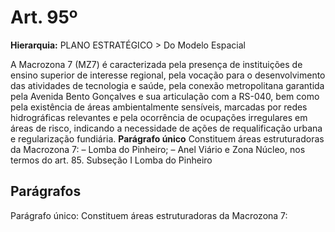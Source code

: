 # Art. 95º

**Hierarquia:** PLANO ESTRATÉGICO > Do Modelo Espacial

A Macrozona 7 (MZ7) é caracterizada pela presença de instituições de ensino superior de interesse regional, pela vocação para o desenvolvimento das atividades de tecnologia e saúde, pela conexão metropolitana garantida pela Avenida Bento Gonçalves e sua articulação com a RS-040, bem como pela existência de áreas ambientalmente sensíveis, marcadas por redes hidrográficas relevantes e pela ocorrência de ocupações irregulares em áreas de risco, indicando a necessidade de ações de requalificação urbana e regularização fundiária.
**Parágrafo único** Constituem áreas estruturadoras da Macrozona 7:
– Lomba do Pinheiro;
– Anel Viário e Zona Núcleo, nos termos do art. 85.
Subseção I Lomba do Pinheiro

## Parágrafos
Parágrafo único: Constituem áreas estruturadoras da Macrozona 7:




